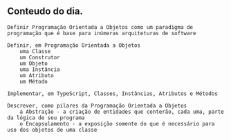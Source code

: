 ## Conteudo do dia.

    Definir Programação Orientada a Objetos como um paradigma de programação que é base para inúmeras arquiteturas de software

    Definir, em Programação Orientada a Objetos
        uma Classe
        um Construtor
        um Objeto
        uma Instância
        um Atributo
        um Método

    Implementar, em TypeScript, Classes, Instâncias, Atributos e Métodos

    Descrever, como pilares da Programação Orientada a Objetos
        a Abstração - a criação de entidades que conterão, cada uma, parte da lógica de seu programa
        o Encapsulamento - a exposição somente do que é necessário para uso dos objetos de uma classe
